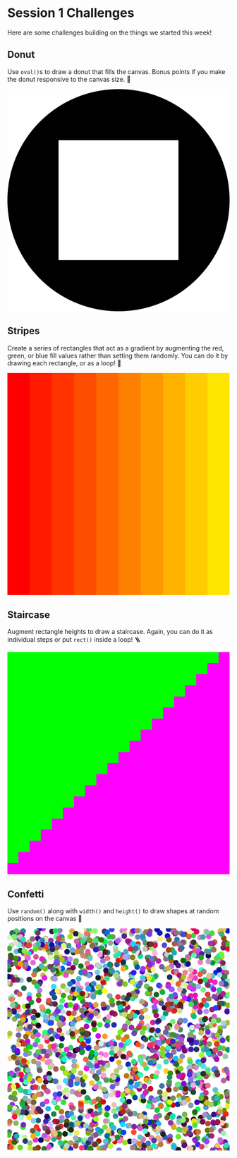 # Session 1 Challenges

Here are some challenges building on the things we started this week!

## Donut

Use `oval()`s to draw a donut that fills the canvas. Bonus points if you make the donut responsive to the canvas size. 🍩

![Donut](donut.png)

## Stripes

Create a series of rectangles that act as a gradient by augmenting the red, green, or blue fill values rather than setting them randomly. You can do it by drawing each rectangle, or as a loop! 🌇

![Stripes](stripeGradient.png)

## Staircase

Augment rectangle heights to draw a staircase. Again, you can do it as individual steps or put `rect()` inside a loop! 🪜

![Staircase](staircase.png)

## Confetti

Use `random()` along with `width()` and `height()` to draw shapes at random positions on the canvas 🎉

![Confetti](confetti.png)
